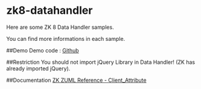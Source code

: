 # zk8-datahandler
Here are some ZK 8 Data Handler samples.

You can find more informations in each sample.

##Demo
Demo code : [Github](https://github.com/DevChu/zk8-datahandler-demo)

##Restriction
You should not import jQuery Library in Data Handler!
(ZK has already imported jQuery).

##Documentation
[ZK ZUML Reference - Client_Attribute](http://books.zkoss.org/wiki/ZUML_Reference/ZUML/Namespaces/Client_Attribute)